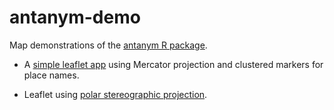 # antanym-demo
Map demonstrations of the [antanym R package](https://github.com/AustralianAntarcticDataCentre/antanym).


- A [simple leaflet app](leaflet.html) using Mercator projection and clustered markers for place names.

- Leaflet using [polar stereographic projection](leafletps.html).



